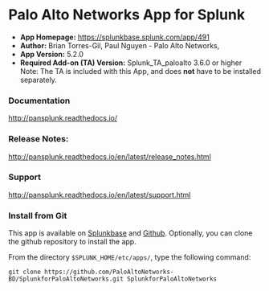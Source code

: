 
Palo Alto Networks App for Splunk
=================================

* **App Homepage:** https://splunkbase.splunk.com/app/491
* **Author:** Brian Torres-Gil, Paul Nguyen - Palo Alto Networks,
* **App Version:** 5.2.0
* **Required Add-on (TA) Version:** Splunk_TA_paloalto 3.6.0 or higher
Note: The TA is included with this App, and does **not** have to be installed separately.

### Documentation ###

http://pansplunk.readthedocs.io/


### Release Notes: ###

http://pansplunk.readthedocs.io/en/latest/release_notes.html


### Support ###

http://pansplunk.readthedocs.io/en/latest/support.html

### Install from Git ###

This app is available on [Splunkbase](http://splunkbase.splunk.com/app/491)
and [Github](https://github.com/PaloAltoNetworks-BD/SplunkforPaloAltoNetworks).
Optionally, you can clone the github repository to install the app.

From the directory `$SPLUNK_HOME/etc/apps/`, type the following command:

    git clone https://github.com/PaloAltoNetworks-BD/SplunkforPaloAltoNetworks.git SplunkforPaloAltoNetworks
